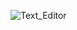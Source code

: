 
![Text_Editor](https://user-images.githubusercontent.com/111256578/184563001-dbbfb7c6-5888-47a5-9162-9bd2376b7d14.png)
